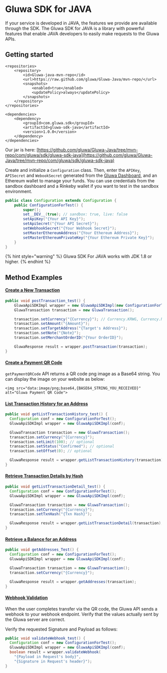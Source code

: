 # Gluwa SDK for JAVA

If your service is developed in JAVA, the features we provide are available through the SDK. The Gluwa SDK for JAVA is a library with powerful features that enable JAVA developers to easily make requests to the Gluwa APIs.

## Getting started

```markup
<repositories>
    <repository>
        <id>Gluwa-java-mvn-repo</id>
        <url>https://raw.github.com/gluwa/Gluwa-Java/mvn-repo/</url>
        <snapshots>
            <enabled>true</enabled>
            <updatePolicy>always</updatePolicy>
        </snapshots>
    </repository>
</repositories>

<dependencies>
    <dependency>
        <groupId>com.gluwa.sdk</groupId>
        <artifactId>gluwa-sdk-java</artifactId>
        <version>1.0.0</version>
    </dependency>
</dependencies>
```

Our jar is here: [https://github.com/gluwa/Gluwa-Java/tree/mvn-repo/com/gluwa/sdk/gluwa-sdk-java](https://github.com/gluwa/Gluwa-Java/tree/mvn-repo/com/gluwa/sdk/gluwa-sdk-java)

Create and initialize a `Configuration` class. Then, enter the `APIKey`, `APISecret` and `WebookSecret` generated from the [Gluwa Dashboard](https://dashboard.gluwa.com), and an Ethereum wallet to manage your funds. You can use credentials from the sandbox dashboard and a Rinkeby wallet if you want to test in the sandbox environment.

```java
public class Configuration extends Configuration {
	public ConfigurationForTest() {
		super();
		set__DEV__(true); // sandbox: true, live: false
		setApiKey("{Your API Key}");
		setApiSecret("{Your API Secret}");
		setWebhookSecret("{Your Webhook Secret}");
		setMasterEthereumAddress("{Your Ethereum Address}");
		setMasterEthereumPrivateKey("{Your Ethereum Private Key}");
	}
}
```

{% hint style="warning" %}
Gluwa SDK For JAVA works with JDK 1.8 or higher.
{% endhint %}

## Method Examples <a id="method-examples"></a>

#### ​[Create a New Transaction](https://app.gitbook.com/@gluwa/s/gluwa-documentation/~/drafts/-MEwcvFqT7xZLjp3bwpG/api/api#create-a-new-transaction)​ <a id="create-a-new-transaction"></a>

```java
public void postTransaction_test() {
	GluwaApiSDKImpl wrapper = new GluwaApiSDKImpl(new ConfigurationForTest());
	GluwaTransaction transaction = new GluwaTransaction();

	transaction.setCurrency("{Currency}"); // Currency.KRWG, Currency.NGNG
	transaction.setAmount("{Amount}");
	transaction.setTargetAddress("{Target's Address}");
	transaction.setNote("{Note}");
	transaction.setMerchantOrderID("{Your OrderID}");

	GluwaResponse result = wrapper.postTransaction(transaction);
}
```

#### ​[Create a Payment QR Code](https://app.gitbook.com/@gluwa/s/gluwa-documentation/~/drafts/-MEwcvFqT7xZLjp3bwpG/api/api#create-a-payment-qr-code)​ <a id="create-a-payment-qr-code"></a>

`getPaymentQRCode` API returns a QR code png image as a Base64 string. You can display the image on your website as below:

```markup
<img src="data:image/png;base64,{BASE64_STRING_YOU_RECEIVED}" alt="Gluwa Payment QR Code">
```

#### ​[List Transaction History for an Address](https://app.gitbook.com/@gluwa/s/gluwa-documentation/~/drafts/-MEwcvFqT7xZLjp3bwpG/api/api#list-transaction-history-for-an-address)​ <a id="list-transaction-history-for-an-address"></a>

```java
public void getListTransactionHistory_test() {
  Configuration conf = new ConfigurationForTest();
  GluwaApiSDKImpl wrapper = new GluwaApiSDKImpl(conf);

  GluwaTransaction transaction = new GluwaTransaction();
  transaction.setCurrency("{Currency}");
  transaction.setLimit(100); // optional
  transaction.setStatus("Confirmed"); // optional
  transaction.setOffset(0); // optional

  GluwaResponse result = wrapper.getListTransactionHistory(transaction);
}
```

#### ​[Retrieve Transaction Details by Hash](https://app.gitbook.com/@gluwa/s/gluwa-documentation/~/drafts/-MEwcvFqT7xZLjp3bwpG/api/api#retrieve-transaction-details-by-hash)​ <a id="retrieve-transaction-details-by-hash"></a>

```java
public void getListTransactionDetail_test() {
  Configuration conf = new ConfigurationForTest();
  GluwaApiSDKImpl wrapper = new GluwaApiSDKImpl(conf);

  GluwaTransaction transaction = new GluwaTransaction();
  transaction.setCurrency("{Currency}");
  transaction.setTxnHash("{Txn Hash}");

  GluwaResponse result = wrapper.getListTransactionDetail(transaction);
}
```

#### ​[Retrieve a Balance for an Address](https://app.gitbook.com/@gluwa/s/gluwa-documentation/~/drafts/-MEwcvFqT7xZLjp3bwpG/api/api#retrieve-a-balance-for-an-address)​ <a id="retrieve-a-balance-for-an-address"></a>

```java
public void getAddresses_Test() {
  Configuration conf = new ConfigurationForTest();
  GluwaApiSDKImpl wrapper = new GluwaApiSDKImpl(conf);

  GluwaTransaction transaction = new GluwaTransaction();
  transaction.setCurrency("{Currency}");

  GluwaResponse result = wrapper.getAddresses(transaction);
}
```

#### ​[Webhook Validation](https://app.gitbook.com/@gluwa/s/gluwa-documentation/~/drafts/-MEwcvFqT7xZLjp3bwpG/development/webhooks#step-3-verify-your-wallet-address)​ <a id="webhook-validation"></a>

When the user completes transfer via the QR code, the Gluwa API sends a webhook to your webhook endpoint. Verify that the values ​​actually sent by the Gluwa server are correct.‌

Verify the requested Signature and Payload as follows:

```java
public void validateWebhook_test() {
  Configuration conf = new ConfigurationForTest();
  GluwaApiSDKImpl wrapper = new GluwaApiSDKImpl(conf);
  boolean result = wrapper.validateWebhook(
    "{Payload in Request's body}",
    "{Signature in Request's header}");
}
```

